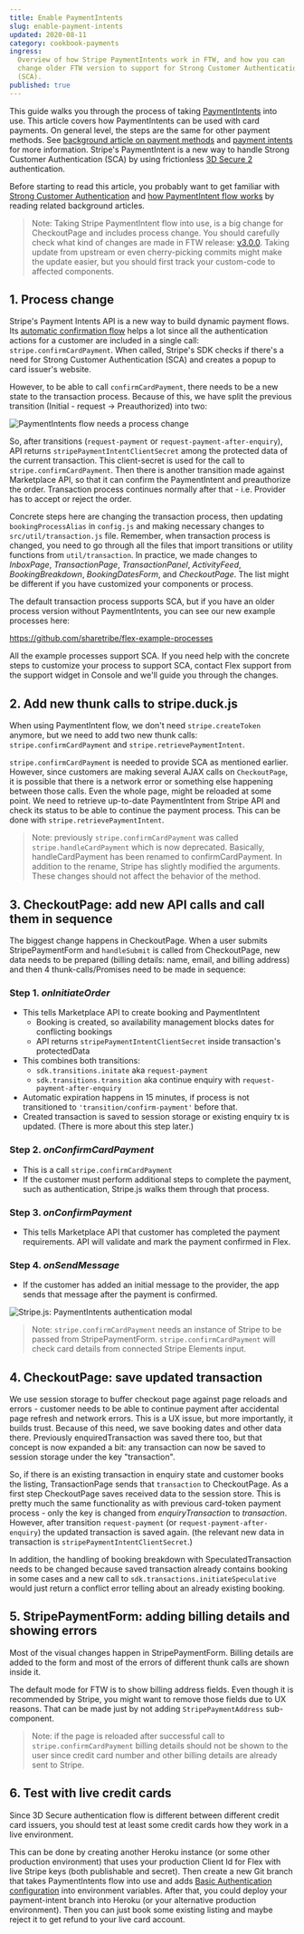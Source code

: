 ```yaml
---
title: Enable PaymentIntents
slug: enable-payment-intents
updated: 2020-08-11
category: cookbook-payments
ingress:
  Overview of how Stripe PaymentIntents work in FTW, and how you can
  change older FTW version to support for Strong Customer Authentication
  (SCA).
published: true
---
```


This guide walks you through the process of taking
[PaymentIntents](https://stripe.com/docs/payments/payment-intents) into
use. This article covers how PaymentIntents can be used with card
payments. On general level, the steps are the same for other payment
methods. See
[background article on payment methods](/background/payment-methods-overview/)
and [payment intents](/background/payment-intents/) for more
information. Stripe's PaymentIntent is a new way to handle Strong
Customer Authentication (SCA) by using frictionless
[3D Secure 2](https://stripe.com/gb/guides/3d-secure-2) authentication.

Before starting to read this article, you probably want to get familiar
with
[Strong Customer Authentication](/background/strong-customer-authentication/)
and [how PaymentIntent flow works](/background/payment-intents/) by
reading related background articles.

> Note: Taking Stripe PaymentIntent flow into use, is a big change for
> CheckoutPage and includes process change. You should carefully check
> what kind of changes are made in FTW release:
> [v3.0.0](https://github.com/sharetribe/flex-template-web/releases/tag/v3.0.0).
> Taking update from upstream or even cherry-picking commits might make
> the update easier, but you should first track your custom-code to
> affected components.

## 1. Process change

Stripe's Payment Intents API is a new way to build dynamic payment
flows. Its
[automatic confirmation flow](https://stripe.com/docs/payments/payment-intents/quickstart#automatic-confirmation-flow)
helps a lot since all the authentication actions for a customer are
included in a single call: `stripe.confirmCardPayment`. When called,
Stripe's SDK checks if there's a need for Strong Customer Authentication
(SCA) and creates a popup to card issuer's website.

However, to be able to call `confirmCardPayment`, there needs to be a
new state to the transaction process. Because of this, we have split the
previous transition (Initial - request -> Preauthorized) into two:

![PaymentIntents flow needs a process change](./paymentintent-process-change.png)

So, after transitions (`request-payment` or
`request-payment-after-enquiry`), API returns
`stripePaymentIntentClientSecret` among the protected data of the
current transaction. This client-secret is used for the call to
`stripe.confirmCardPayment`. Then there is another transition made
against Marketplace API, so that it can confirm the PaymentIntent and
preauthorize the order. Transaction process continues normally after
that - i.e. Provider has to accept or reject the order.

Concrete steps here are changing the transaction process, then updating
`bookingProcessAlias` in `config.js` and making necessary changes to
`src/util/transaction.js` file. Remember, when transaction process is
changed, you need to go through all the files that import transitions or
utility functions from `util/transaction`. In practice, we made changes
to _InboxPage_, _TransactionPage_, _TransactionPanel_, _ActivityFeed_,
_BookingBreakdown_, _BookingDatesForm_, and _CheckoutPage_. The list
might be different if you have customized your components or process.

The default transaction process supports SCA, but if you have an older
process version without PaymentIntents, you can see our new example
processes here:

https://github.com/sharetribe/flex-example-processes

All the example processes support SCA. If you need help with the
concrete steps to customize your process to support SCA, contact Flex
support from the support widget in Console and we'll guide you through
the changes.

## 2. Add new thunk calls to stripe.duck.js

When using PaymentIntent flow, we don't need `stripe.createToken`
anymore, but we need to add two new thunk calls:
`stripe.confirmCardPayment` and `stripe.retrievePaymentIntent`.

`stripe.confirmCardPayment` is needed to provide SCA as mentioned
earlier. However, since customers are making several AJAX calls on
`CheckoutPage`, it is possible that there is a network error or
something else happening between those calls. Even the whole page, might
be reloaded at some point. We need to retrieve up-to-date PaymentIntent
from Stripe API and check its status to be able to continue the payment
process. This can be done with `stripe.retrievePaymentIntent`.

> Note: previously `stripe.confirmCardPayment` was called
> `stripe.handleCardPayment` which is now deprecated. Basically,
> handleCardPayment has been renamed to confirmCardPayment. In addition
> to the rename, Stripe has slightly modified the arguments. These
> changes should not affect the behavior of the method.

## 3. CheckoutPage: add new API calls and call them in sequence

The biggest change happens in CheckoutPage. When a user submits
StripePaymentForm and `handleSubmit` is called from CheckoutPage, new
data needs to be prepared (billing details: name, email, and billing
address) and then 4 thunk-calls/Promises need to be made in sequence:

### Step 1. _onInitiateOrder_

- This tells Marketplace API to create booking and PaymentIntent
  - Booking is created, so availability management blocks dates for
    conflicting bookings
  - API returns `stripePaymentIntentClientSecret` inside transaction's
    protectedData
- This combines both transitions:
  - `sdk.transitions.initate` aka `request-payment`
  - `sdk.transitions.transition` aka continue enquiry with
    `request-payment-after-enquiry`
- Automatic expiration happens in 15 minutes, if process is not
  transitioned to `'transition/confirm-payment'` before that.
- Created transaction is saved to session storage or existing enquiry tx
  is updated. (There is more about this step later.)

### Step 2. _onConfirmCardPayment_

- This is a call `stripe.confirmCardPayment`
- If the customer must perform additional steps to complete the payment,
  such as authentication, Stripe.js walks them through that process.

### Step 3. _onConfirmPayment_

- This tells Marketplace API that customer has completed the payment
  requirements. API will validate and mark the payment confirmed in
  Flex.

### Step 4. _onSendMessage_

- If the customer has added an initial message to the provider, the app
  sends that message after the payment is confirmed.

![Stripe.js: PaymentIntents authentication modal](./stripe-paymentintents-authentication-modal.png)

> Note: `stripe.confirmCardPayment` needs an instance of Stripe to be
> passed from StripePaymentForm. `stripe.confirmCardPayment` will check
> card details from connected Stripe Elements input.

## 4. CheckoutPage: save updated transaction

We use session storage to buffer checkout page against page reloads and
errors - customer needs to be able to continue payment after accidental
page refresh and network errors. This is a UX issue, but more
importantly, it builds trust. Because of this need, we save booking
dates and other data there. Previously enquiredTransaction was saved
there too, but that concept is now expanded a bit: any transaction can
now be saved to session storage under the key "transaction".

So, if there is an existing transaction in enquiry state and customer
books the listing, TransactionPage sends that `transaction` to
CheckoutPage. As a first step CheckoutPage saves received data to the
session store. This is pretty much the same functionality as with
previous card-token payment process - only the key is changed from
_enquiryTransaction_ to _transaction_. However, after transition
`request-payment` (or `request-payment-after-enquiry`) the updated
transaction is saved again. (the relevant new data in transaction is
`stripePaymentIntentClientSecret`.)

In addition, the handling of booking breakdown with
SpeculatedTransaction needs to be changed because saved transaction
already contains booking in some cases and a new call to
`sdk.transactions.initiateSpeculative` would just return a conflict
error telling about an already existing booking.

## 5. StripePaymentForm: adding billing details and showing errors

Most of the visual changes happen in StripePaymentForm. Billing details
are added to the form and most of the errors of different thunk calls
are shown inside it.

The default mode for FTW is to show billing address fields. Even though
it is recommended by Stripe, you might want to remove those fields due
to UX reasons. That can be made just by not adding
`StripePaymentAddress` sub-component.

> Note: if the page is reloaded after successful call to
> `stripe.confirmCardPayment` billing details should not be shown to the
> user since credit card number and other billing details are already
> sent to Stripe.

## 6. Test with live credit cards

Since 3D Secure authentication flow is different between different
credit card issuers, you should test at least some credit cards how they
work in a live environment.

This can be done by creating another Heroku instance (or some other
production environment) that uses your production Client Id for Flex
with live Stripe keys (both publishable and secret). Then create a new
Git branch that takes PaymentIntents flow into use and adds
[Basic Authentication configuration](https://github.com/sharetribe/flex-template-web/blob/master/.env-template#L32)
into environment variables. After that, you could deploy your
payment-intent branch into Heroku (or your alternative production
environment). Then you can just book some existing listing and maybe
reject it to get refund to your live card account.

